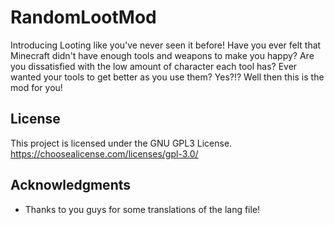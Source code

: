 # RandomLootMod

Introducing Looting like you've never seen it before! Have you ever felt that Minecraft didn't have enough tools and weapons to make you happy? Are you dissatisfied with the low amount of character each tool has? Ever wanted your tools to get better as you use them? Yes?!? Well then this is the mod for you!

## License

This project is licensed under the GNU GPL3 License.
https://choosealicense.com/licenses/gpl-3.0/

## Acknowledgments

* Thanks to you guys for some translations of the lang file!
